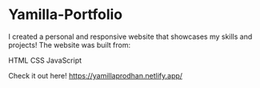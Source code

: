 # Yamilla-Portfolio
I created a personal and responsive website that showcases my skills and projects!
The website was built from:

HTML
CSS
JavaScript

Check it out here! https://yamillaprodhan.netlify.app/
